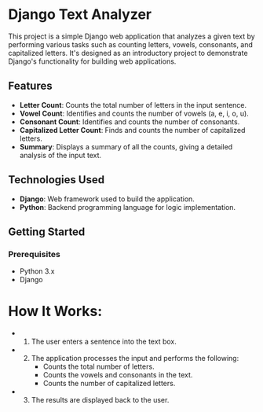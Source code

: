 # Django Text Analyzer

This project is a simple Django web application that analyzes a given text by performing various tasks such as counting letters, vowels, consonants, and capitalized letters. It's designed as an introductory project to demonstrate Django's functionality for building web applications.

## Features
- **Letter Count**: Counts the total number of letters in the input sentence.
- **Vowel Count**: Identifies and counts the number of vowels (a, e, i, o, u).
- **Consonant Count**: Identifies and counts the number of consonants.
- **Capitalized Letter Count**: Finds and counts the number of capitalized letters.
- **Summary**: Displays a summary of all the counts, giving a detailed analysis of the input text.

## Technologies Used
- **Django**: Web framework used to build the application.
- **Python**: Backend programming language for logic implementation.

## Getting Started

### Prerequisites
- Python 3.x
- Django



# How It Works:
- 1. The user enters a sentence into the text box.
- 2. The application processes the input and performs the following:
     - Counts the total number of letters.
     - Counts the vowels and consonants in the text.
     - Counts the number of capitalized letters.
- 3. The results are displayed back to the user.


